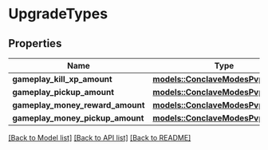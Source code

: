 # UpgradeTypes

## Properties

Name | Type | Description | Notes
------------ | ------------- | ------------- | -------------
**gameplay_kill_xp_amount** | [**models::ConclaveModesPvpmodeAll**](conclave_modes_PVPMODE_ALL.md) |  | 
**gameplay_pickup_amount** | [**models::ConclaveModesPvpmodeAll**](conclave_modes_PVPMODE_ALL.md) |  | 
**gameplay_money_reward_amount** | [**models::ConclaveModesPvpmodeAll**](conclave_modes_PVPMODE_ALL.md) |  | 
**gameplay_money_pickup_amount** | [**models::ConclaveModesPvpmodeAll**](conclave_modes_PVPMODE_ALL.md) |  | 

[[Back to Model list]](../README.md#documentation-for-models) [[Back to API list]](../README.md#documentation-for-api-endpoints) [[Back to README]](../README.md)


